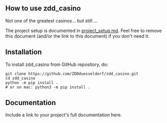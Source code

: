 ## How to use zdd_casino

Not one of the greatest casinos... but still ...

The project setup is documented in [project_setup.md](project_setup.md). Feel free to remove this document (and/or the link to this document) if you don't need it.

## Installation

To install zdd_casino from GitHub repository, do:

```console
git clone https://github.com/ZDDduesseldorf/zdd_casino.git
cd zdd_casino
python -m pip install .
# or on mac: python3 -m pip install .
```

## Documentation

Include a link to your project's full documentation here.


